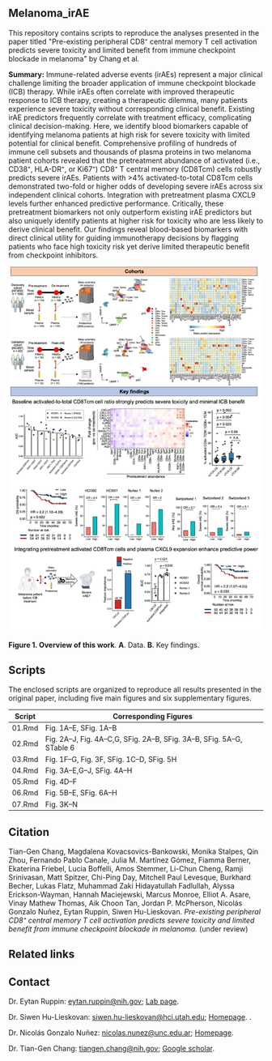 ## Melanoma_irAE

This repository contains scripts to reproduce the analyses presented in the paper titled "Pre-existing peripheral CD8⁺ central memory T cell activation predicts severe toxicity and limited benefit from immune checkpoint blockade in melanoma" by Chang et al.

<b>Summary:</b> Immune-related adverse events (irAEs) represent a major clinical challenge limiting the broader application of immune checkpoint blockade (ICB) therapy. While irAEs often correlate with improved therapeutic response to ICB therapy, creating a therapeutic dilemma, many patients experience severe toxicity without corresponding clinical benefit. Existing irAE predictors frequently correlate with treatment efficacy, complicating clinical decision-making. Here, we identify blood biomarkers capable of identifying melanoma patients at high risk for severe toxicity with limited potential for clinical benefit. Comprehensive profiling of hundreds of immune cell subsets and thousands of plasma proteins in two melanoma patient cohorts revealed that the pretreatment abundance of activated (i.e., CD38⁺, HLA-DR⁺, or Ki67⁺) CD8⁺ T central memory (CD8Tcm) cells robustly predicts severe irAEs. Patients with >4% activated-to-total CD8Tcm cells demonstrated two-fold or higher odds of developing severe irAEs across six independent clinical cohorts. Integration with pretreatment plasma CXCL9 levels further enhanced predictive performance. Critically, these pretreatment biomarkers not only outperform existing irAE predictors but also uniquely identify patients at higher risk for toxicity who are less likely to derive clinical benefit. Our findings reveal blood-based biomarkers with direct clinical utility for guiding immunotherapy decisions by flagging patients who face high toxicity risk yet derive limited therapeutic benefit from checkpoint inhibitors.


<p align="center">
  <img src="./images/Fig1.jpg" width = "1000" alt="method" align=center />
</p>
<b>Figure 1. Overview of this work</b>. <b>A</b>. Data. <b>B</b>. Key findings.



## Scripts

The enclosed scripts are organized to reproduce all results presented in the original paper, including five main figures and six supplementary figures. 


| Script   | Corresponding Figures |
|----------|------------------------|
| 01.Rmd   | Fig. 1A–E, SFig. 1A–B |
| 02.Rmd   | Fig. 2A–J, Fig. 4A–C,G, SFig. 2A–B, SFig. 3A–B, SFig. 5A–G, STable 6 |
| 03.Rmd   | Fig. 1F–G, Fig. 3F, SFig. 1C–D, SFig. 5H |
| 04.Rmd   | Fig. 3A–E,G–J, SFig. 4A–H |
| 05.Rmd   | Fig. 4D–F |
| 06.Rmd   | Fig. 5B–E, SFig. 6A–H |
| 07.Rmd   | Fig. 3K–N |



## Citation
Tian-Gen Chang, Magdalena Kovacsovics-Bankowski, Monika Stalpes, Qin Zhou, Fernando Pablo Canale, Julia M. Martínez Gómez, Fiamma Berner, Ekaterina Friebel, Lucia Boffelli, Amos Stemmer, Li-Chun Cheng, Ramji Srinivasan, Matt Spitzer, Chi-Ping Day, Mitchell Paul Levesque, Burkhard Becher, Lukas Flatz, Muhammad Zaki Hidayatullah Fadlullah, Alyssa Erickson-Wayman, Hannah Maciejewski, Marcus Monroe, Elliot A. Asare, Vinay Mathew Thomas, Aik Choon Tan, Jordan P. McPherson, Nicolás Gonzalo Nuñez, Eytan Ruppin, Siwen Hu-Lieskovan. *Pre-existing peripheral CD8⁺ central memory T cell activation predicts severe toxicity and limited benefit from immune checkpoint blockade in melanoma.* (under review)

## Related links
[](https://x.com/NCIEytanRuppin/status/1858594222372516141)

## Contact
Dr. Eytan Ruppin: <eytan.ruppin@nih.gov>; [Lab page](https://ccr.cancer.gov/staff-directory/eytan-ruppin/). 

Dr. Siwen Hu-Lieskovan: <siwen.hu-lieskovan@hci.utah.edu>; [Homepage](https://healthcare.utah.edu/find-a-doctor/siwen-hu-lieskovan). 
.

Dr. Nicolás Gonzalo Nuñez: <nicolas.nunez@unc.edu.ar>; [Homepage](https://bicyt.conicet.gov.ar/fichas/p/en/nicolas-gonzalo-nunez). 

Dr. Tian-Gen Chang: <tiangen.chang@nih.gov>; [Google scholar](https://scholar.google.com/citations?user=9PM5gWIAAAAJ&hl=en/). 
